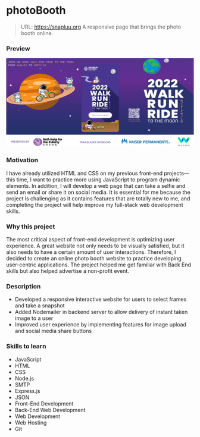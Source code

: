 # photoBooth

> URL: https://snapluu.org
A responsive page that brings the photo booth online.
### Preview
![2022 Walk Run Ride to the Moon](img/preview.png)

### Motivation
I have already utilized HTML and CSS on my previous front-end projects—this time, I want to practice more using JavaScript to program dynamic elements.  In addition, I will develop a web page that can take a selfie and send an email or share it on social media.  It is essential for me because the project is challenging as it contains features that are totally new to me, and completing the project will help improve my full-stack web development skills.

### Why this project
The most critical aspect of front-end development is optimizing user experience.  A great website not only needs to be visually satisfied, but it also needs to have a certain amount of user interactions.  Therefore, I decided to create an online photo booth website to practice developing user-centric applications.  The project helped me get familiar with Back End skills but also helped advertise a non-profit event.

### Description
- Developed a responsive interactive website for users to select frames and take a snapshot
- Added Nodemailer in backend server to allow delivery of instant taken image to a user
- Improved user experience by implementing features for image upload and social media share buttons

### Skills to learn
- JavaScript
- HTML
- CSS
- Node.js
- SMTP
- Express.js
- JSON
- Front-End Development
- Back-End Web Development
- Web Development
- Web Hosting
- Git
